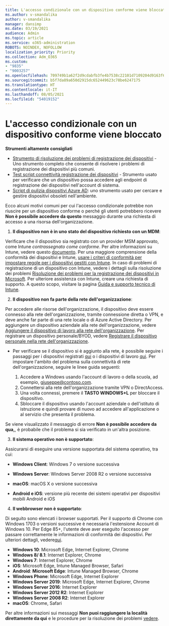 ```yaml
---
title: L'accesso condizionale con un dispositivo conforme viene bloccato
ms.author: v-smandalika
author: v-smandalika
manager: dansimp
ms.date: 03/19/2021
audience: Admin
ms.topic: article
ms.service: o365-administration
ROBOTS: NOINDEX, NOFOLLOW
localization_priority: Priority
ms.collection: Adm_O365
ms.custom:
- "9835"
- "9003257"
ms.openlocfilehash: 709749b1a62f2d9cdabfb3fe4b7538c22101d7109204d9163f6059336b817bf8
ms.sourcegitcommit: b5f7da89a650d2915dc652449623c78be6247175
ms.translationtype: HT
ms.contentlocale: it-IT
ms.lasthandoff: 08/05/2021
ms.locfileid: "54019152"
---
```

# <a name="im-getting-blocked-by-conditional-access-with-compliant-device"></a>L'accesso condizionale con un dispositivo conforme viene bloccato

**Strumenti altamente consigliati**

- [Strumento di risoluzione dei problemi di registrazione dei dispositivi](https://docs.microsoft.com/samples/azure-samples/dsregtool/dsregtool/) - Uno strumento completo che consente di risolvere i problemi di registrazione dei dispositivi più comuni.
- [Test script connettività registrazione dei dispositivi](https://docs.microsoft.com/samples/azure-samples/testdeviceregconnectivity/testdeviceregconnectivity/) - Strumento usato per verificare che un dispositivo possa accedere agli endpoint di registrazione dei dispositivi nell'account di sistema.
- [Script di pulizia dispositivi Azure AD](https://github.com/mzmaili/AzureADDeviceCleanup): uno strumento usato per cercare e gestire dispositivi obsoleti nell'ambiente.

Ecco alcuni motivi comuni per cui l'accesso condizionale potrebbe non riuscire per un dispositivo conforme o perché gli utenti potrebbero ricevere **Non è possibile accedere da questo** messaggio durante una richiesta di accesso a una risorsa dell'organizzazione.

1. **Il dispositivo non è in uno stato del dispositivo richiesto con un MDM**:

Verificare che il dispositivo sia registrato con un provider MSM approvato, come Intune *contrassegnato come conforme*. Per altre informazioni su Intune, vedere questo [documento](https://docs.microsoft.com/mem/intune/enrollment/device-enrollment). Per una maggiore comprensione della conformità dei dispositivi e Intune, [usare i criteri di conformità per impostare regole per i dispositivi gestiti con Intune](https://docs.microsoft.com/mem/intune/protect/device-compliance-get-started). In caso di problemi di registrazione di un dispositivo con Intune, vedere i dettagli sulla risoluzione dei problemi [Risoluzione dei problemi per la registrazione dei dispositivi in Microsoft](https://docs.microsoft.com/troubleshoot/mem/intune/troubleshoot-device-enrollment-in-intune). Per ulteriore assistenza con Intune, creare una richiesta di supporto. A questo scopo, visitare la pagina [Guida e supporto tecnico di Intune](https://endpoint.microsoft.com/#blade/Microsoft_Intune_DeviceSettings/SupportMenu/helpSupport).

2. **Il dispositivo non fa parte della rete dell'organizzazione**:

Per accedere alle risorse dell'organizzazione, il dispositivo deve essere connesso alla rete dell'organizzazione, tramite connessione diretta o VPN, e deve anche far parte di una rete locale o di Azure Active Directory. Per aggiungere un dispositivo aziendale alla rete dell'organizzazione, vedere [Aggiungere il dispositivo di lavoro alla rete dell'organizzazione](https://docs.microsoft.com/azure/active-directory/user-help/user-help-join-device-on-network). Per registrare un dispositivo personale/BYOD, vedere [Registrare il dispositivo personale nella rete dell'organizzazione](https://docs.microsoft.com/azure/active-directory/user-help/user-help-register-device-on-network).

- Per verificare se il dispositivo si è aggiunto alla rete, è possibile seguire i passaggi per i dispositivi registrati [qui](https://docs.microsoft.com/azure/active-directory/user-help/user-help-register-device-on-network#to-verify-that-youre-registered) o i dispositivi di lavoro [qui](https://docs.microsoft.com/azure/active-directory/user-help/user-help-join-device-on-network#to-make-sure-youre-joined). Per impostare l'ambito del problema sulla connettività di rete dell'organizzazione, seguire le linee guida seguenti:

    1. Accedere a Windows usando l'account di lavoro o della scuola, ad esempio, giuseppe@contoso.com.
    2. Connettersi alla rete dell'organizzazione tramite VPN o DirectAccess.
    3. Una volta connessi, premere il **TASTO WINDOWS+L** per bloccare il dispositivo.
    4. Sbloccare il dispositivo usando l'account aziendale o dell'istituto di istruzione e quindi provare di nuovo ad accedere all'applicazione o al servizio che presenta il problema.

Se viene visualizzato il messaggio di errore **Non è possibile accedere da qua,**, è probabile che il problema si sia verificato in un'altra posizione.

3. **Il sistema operativo non è supportato**:

Assicurarsi di eseguire una versione supportata del sistema operativo, tra cui:

- **Windows Client**: Windows 7 o versione successiva

- **Windows Server**: Windows Server 2008 R2 o versione successiva

- **macOS**: macOS X o versione successiva

- **Android e iOS**: versione più recente dei sistemi operativi per dispositivi mobili Android e iOS

4. **Il webbrowser non è supportato**:

Di seguito sono elencati i browser supportati. Per il supporto di Chrome con Windows 1703 o versioni successive è necessaria l'estensione Account di Windows 10. Per Edge 85+, l'utente deve aver eseguito l'accesso per passare correttamente le informazioni di conformità dei dispositivi. Per ulteriori dettagli, vedere[qui](https://docs.microsoft.com/azure/active-directory/conditional-access/concept-conditional-access-conditions#chrome-support).

- **Windows 10**: Microsoft Edge, Internet Explorer, Chrome
- **Windows 8/ 8.1**: Internet Explorer, Chrome
- **Windows 7**: Internet Explorer, Chrome
- **iOS**: Microsoft Edge, Intune Managed Browser, Safari
- **Android**: **Microsoft Edge**: Intune Managed Browser, Chrome
- **Windows Phone**: Microsoft Edge, Internet Explorer
- **Windows Server 2019**: Microsoft Edge, Internet Explorer, Chrome
- **Windows Server 2016**: Internet Explorer
- **Windows Server 2012 R2**: Internet Explorer
- **Windows Server 2008 R2**: Internet Explorer
- **macOS**: Chrome, Safari

Per altre informazioni sui messaggi **Non puoi raggiungere la località direttamente da qui** e le procedure per la risoluzione dei problemi [vedere](https://docs.microsoft.com/azure/active-directory/user-help/user-help-device-remediation).

